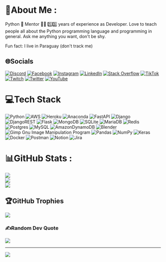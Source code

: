 # 💫About Me :
Python 🐍 Mentor 🧑‍🏫
1️⃣3️⃣ years of experience as Developer.
Love to teach people all about the Python programming language and programming in general.
Ask me anything you want, don't be shy.

Fun fact: I live in Paraguay (don't track me)

## 🌐Socials
[![Discord](https://img.shields.io/badge/Discord-%237289DA.svg?logo=discord&logoColor=white)](https://discord.gg/users/886345333557317673) [![Facebook](https://img.shields.io/badge/Facebook-%231877F2.svg?logo=Facebook&logoColor=white)](https://www.facebook.com/profile.php?id=100088411071675) [![Instagram](https://img.shields.io/badge/Instagram-%23E4405F.svg?logo=Instagram&logoColor=white)](https://instagram.com/pythonmentor) [![LinkedIn](https://img.shields.io/badge/LinkedIn-%230077B5.svg?logo=linkedin&logoColor=white)](https://linkedin.com/in/matthias-schreiber-0436a3126/) [![Stack Overflow](https://img.shields.io/badge/-Stackoverflow-FE7A16?logo=stack-overflow&logoColor=white)](https://stackoverflow.com/users/6311436/matthias-schreiber) [![TikTok](https://img.shields.io/badge/TikTok-%23000000.svg?logo=TikTok&logoColor=white)](https://tiktok.com/@pythonmentor) [![Twitch](https://img.shields.io/badge/Twitch-%239146FF.svg?logo=Twitch&logoColor=white)](https://twitch.tv/PythonMentor) [![Twitter](https://img.shields.io/badge/Twitter-%231DA1F2.svg?logo=Twitter&logoColor=white)](https://twitter.com/pythonmentor) [![YouTube](https://img.shields.io/badge/YouTube-%23FF0000.svg?logo=YouTube&logoColor=white)](https://youtube.com/channel/UCsPbR6RtwXyOSB4b4k24EIQ) 

# 💻Tech Stack
![Python](https://img.shields.io/badge/python-3670A0?style=for-the-badge&logo=python&logoColor=ffdd54) ![AWS](https://img.shields.io/badge/AWS-%23FF9900.svg?style=for-the-badge&logo=amazon-aws&logoColor=white) ![Heroku](https://img.shields.io/badge/heroku-%23430098.svg?style=for-the-badge&logo=heroku&logoColor=white) ![Anaconda](https://img.shields.io/badge/Anaconda-%2344A833.svg?style=for-the-badge&logo=anaconda&logoColor=white) ![FastAPI](https://img.shields.io/badge/FastAPI-005571?style=for-the-badge&logo=fastapi) ![Django](https://img.shields.io/badge/django-%23092E20.svg?style=for-the-badge&logo=django&logoColor=white) ![DjangoREST](https://img.shields.io/badge/DJANGO-REST-ff1709?style=for-the-badge&logo=django&logoColor=white&color=ff1709&labelColor=gray) ![Flask](https://img.shields.io/badge/flask-%23000.svg?style=for-the-badge&logo=flask&logoColor=white) ![MongoDB](https://img.shields.io/badge/MongoDB-%234ea94b.svg?style=for-the-badge&logo=mongodb&logoColor=white) ![SQLite](https://img.shields.io/badge/sqlite-%2307405e.svg?style=for-the-badge&logo=sqlite&logoColor=white) ![MariaDB](https://img.shields.io/badge/MariaDB-003545?style=for-the-badge&logo=mariadb&logoColor=white) ![Redis](https://img.shields.io/badge/redis-%23DD0031.svg?style=for-the-badge&logo=redis&logoColor=white) ![Postgres](https://img.shields.io/badge/postgres-%23316192.svg?style=for-the-badge&logo=postgresql&logoColor=white) ![MySQL](https://img.shields.io/badge/mysql-%2300f.svg?style=for-the-badge&logo=mysql&logoColor=white) ![AmazonDynamoDB](https://img.shields.io/badge/Amazon%20DynamoDB-4053D6?style=for-the-badge&logo=Amazon%20DynamoDB&logoColor=white) ![Blender](https://img.shields.io/badge/blender-%23F5792A.svg?style=for-the-badge&logo=blender&logoColor=white) ![Gimp Gnu Image Manipulation Program](https://img.shields.io/badge/Gimp-657D8B?style=for-the-badge&logo=gimp&logoColor=FFFFFF) ![Pandas](https://img.shields.io/badge/pandas-%23150458.svg?style=for-the-badge&logo=pandas&logoColor=white) ![NumPy](https://img.shields.io/badge/numpy-%23013243.svg?style=for-the-badge&logo=numpy&logoColor=white) ![Keras](https://img.shields.io/badge/Keras-%23D00000.svg?style=for-the-badge&logo=Keras&logoColor=white) ![Docker](https://img.shields.io/badge/docker-%230db7ed.svg?style=for-the-badge&logo=docker&logoColor=white) ![Postman](https://img.shields.io/badge/Postman-FF6C37?style=for-the-badge&logo=postman&logoColor=white) ![Notion](https://img.shields.io/badge/Notion-%23000000.svg?style=for-the-badge&logo=notion&logoColor=white) ![Jira](https://img.shields.io/badge/jira-%230A0FFF.svg?style=for-the-badge&logo=jira&logoColor=white)
# 📊GitHub Stats :
![](https://github-readme-stats.vercel.app/api?username=pyfection&theme=dark&hide_border=true&include_all_commits=false&count_private=true)<br/>
![](https://github-readme-streak-stats.herokuapp.com/?user=pyfection&theme=dark&hide_border=true)<br/>
![](https://github-readme-stats.vercel.app/api/top-langs/?username=pyfection&theme=dark&hide_border=true&include_all_commits=false&count_private=true&layout=compact)

## 🏆GitHub Trophies
![](https://github-trophies.vercel.app/?username=pyfection&theme=onedark&no-frame=true&no-bg=false&margin-w=4)

### ✍️Random Dev Quote
![](https://quotes-github-readme.vercel.app/api?type=horizontal&theme=dark)

---
[![](https://visitcount.itsvg.in/api?id=pyfection&icon=6&color=9)](https://visitcount.itsvg.in)
